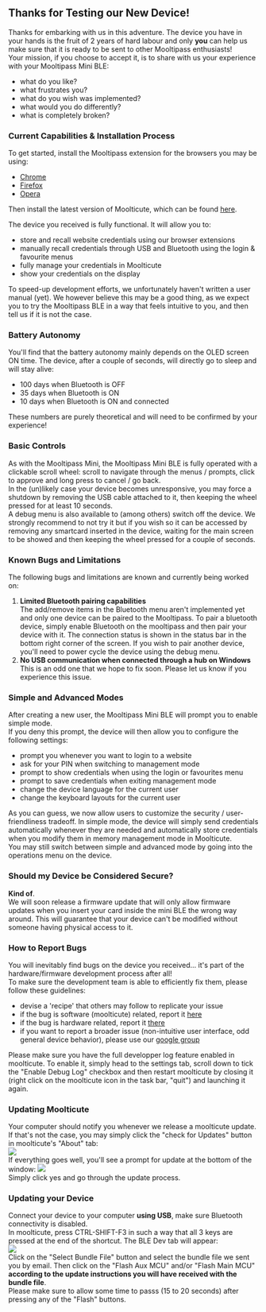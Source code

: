 ## [](#header-2)Thanks for Testing our New Device!  
Thanks for embarking with us in this adventure. The device you have in your hands is the fruit of 2 years of hard labour and only **you** can help us make sure that it is ready to be sent to other Mooltipass enthusiasts!  
Your mission, if you choose to accept it, is to share with us your experience with your Mooltipass Mini BLE:
- what do you like?  
- what frustrates you?  
- what do you wish was implemented?  
- what would you do differently?  
- what is completely broken?  
  
    
    
### [](#header-3)Current Capabilities & Installation Process  
To get started, install the Mooltipass extension for the browsers you may be using:  
- <a href="https://chrome.google.com/webstore/detail/mooltipass-extension/ffemldjbbfhimggdkkckolidemlllklk">Chrome</a>  
- <a href="https://addons.mozilla.org/en-US/firefox/addon/mooltipass-extension/">Firefox</a>  
- <a href="https://addons.opera.com/en/extensions/details/mooltipass-extension/">Opera</a>  
  
Then install the latest version of Moolticute, which can be found <a href="https://betas.themooltipass.com/">here</a>.  
   
The device you received is fully functional. It will allow you to:  
- store and recall website credentials using our browser extensions  
- manually recall credentials through USB and Bluetooth using the login & favourite menus   
- fully manage your credentials in Moolticute  
- show your credentials on the display  
  
To speed-up development efforts, we unfortunately haven't written a user manual (yet). We however believe this may be a good thing, as we expect you to try the Mooltipass BLE in a way that feels intuitive to you, and then tell us if it is not the case.  
  
  
  
### [](#header-3)Battery Autonomy  
You'll find that the battery autonomy mainly depends on the OLED screen ON time. The device, after a couple of seconds, will directly go to sleep and will stay alive:  
- 100 days when Bluetooth is OFF    
- 35 days when Bluetooth is ON  
- 10 days when Bluetooth is ON and connected  
  
These numbers are purely theoretical and will need to be confirmed by your experience!  
  
  
  
### [](#header-3)Basic Controls   
As with the Mooltipass Mini, the Mooltipass Mini BLE is fully operated with a clickable scroll wheel: scroll to navigate through the menus / prompts, click to approve and long press to cancel / go back.  
In the (un)likely case your device becomes unresponsive, you may force a shutdown by removing the USB cable attached to it, then keeping the wheel pressed for at least 10 seconds.  
A debug menu is also available to (among others) switch off the device. We strongly recommend to not try it but if you wish so it can be accessed by removing any smartcard inserted in the device, waiting for the main screen to be showed and then keeping the wheel pressed for a couple of seconds.  
  
  
  
### [](#header-3)Known Bugs and Limitations  
The following bugs and limitations are known and currently being worked on:  
1) **Limited Bluetooth pairing capabilities**  
The add/remove items in the Bluetooth menu aren't implemented yet and only one device can be paired to the Mooltipass. To pair a bluetooth device, simply enable Bluetooth on the mooltipass and then pair your device with it. The connection status is shown in the status bar in the bottom right corner of the screen. If you wish to pair another device, you'll need to power cycle the device using the debug menu.  
2) **No USB communication when connected through a hub on Windows**  
This is an odd one that we hope to fix soon. Please let us know if you experience this issue.  
  
  
  
### [](#header-3)Simple and Advanced Modes  
After creating a new user, the Mooltipass Mini BLE will prompt you to enable simple mode.  
If you deny this prompt, the device will then allow you to configure the following settings:  
- prompt you whenever you want to login to a website  
- ask for your PIN when switching to management mode
- prompt to show credentials when using the login or favourites menu  
- prompt to save credentials when exiting management mode  
- change the device language for the current user  
- change the keyboard layouts for the current user  

As you can guess, we now allow users to customize the security / user-friendliness tradeoff. In simple mode, the device will simply send credentials automatically whenever they are needed and automatically store credentials when you modify them in memory management mode in Moolticute.  
You may still switch between simple and advanced mode by going into the operations menu on the device.  
  
  
  
### [](#header-3)Should my Device be Considered Secure?  
**Kind of**.  
We will soon release a firmware update that will only allow firmware updates when you insert your card inside the mini BLE the wrong way around. This will guarantee that your device can't be modified without someone having physical access to it.  
  
  
  
### [](#header-3)How to Report Bugs  
You will inevitably find bugs on the device you received... it's part of the hardware/firmware development process after all!  
To make sure the development team is able to efficiently fix them, please follow these guidelines:  
- devise a 'recipe' that others may follow to replicate your issue  
- if the bug is software (moolticute) related, report it <a href="https://github.com/mooltipass/moolticute/issues/new">here</a>  
- if the bug is hardware related, report it <a href="https://github.com/mooltipass/minible/issues/new">there</a>  
- if you want to report a broader issue (non-intuitive user interface, odd general device behavior), please use our <a href="https://groups.google.com/forum/#!forum/mooltipass-ble-beta-testers">google group</a>  

Please make sure you have the full developper log feature enabled in moolticute. To enable it, simply head to the settings tab, scroll down to tick the "Enable Debug Log" checkbox and then restart moolticute by closing it (right click on the moolticute icon in the task bar, "quit") and launching it again.  



### [](#header-3)Updating Moolticute  
Your computer should notify you whenever we release a moolticute update. If that's not the case, you may simply click the "check for Updates" button in moolticute's "About" tab:  
![](https://github.com/mooltipass/minible/blob/gh-pages/images/moolticute_update_guide/check_for_update.PNG?raw=true)  
If everything goes well, you'll see a prompt for update at the bottom of the window:
![](https://github.com/mooltipass/minible/blob/gh-pages/images/moolticute_update_guide/update_message.PNG?raw=true)  
Simply click yes and go through the update process.  



### [](#header-3)Updating your Device  
Connect your device to your computer **using USB**, make sure Bluetooth connectivity is disabled.  
In moolticute, press CTRL-SHIFT-F3 in such a way that all 3 keys are pressed at the end of the shortcut. The BLE Dev tab will appear:  
![](https://github.com/mooltipass/minible/blob/gh-pages/images/minible_update_guide/ble_dev_tab.PNG?raw=true)  
Click on the "Select Bundle File" button and select the bundle file we sent you by email. Then click on the "Flash Aux MCU" and/or "Flash Main MCU" **according to the update instructions you will have received with the bundle file**.  
Please make sure to allow some time to passs (15 to 20 seconds) after pressing any of the "Flash" buttons.  

